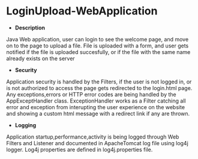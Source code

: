 # LoginUpload-WebApplication

* **Description**

Java Web application, user can login to see the welcome page, and move on to the page to upload a file. 
File is uploaded with a form, and user gets notified if the file is uploaded succesfully, or if the file with the same name already exists on the server

* **Security** 

Application security is handled by the Filters, if the user is not logged in, or is not authorized to access the page gets redirected to the login.html page.
Any exceptions,errors or HTTP error codes are being handled by the AppExceptHandler class. ExceptionHandler works as a Filter catching all error and exception from interupting the
user experience on the website and showing a custom html message with a redirect link if any are thrown.

* **Logging**

Application startup,performance,activity is being logged through Web Filters and Listener and documented in ApacheTomcat log file using log4j logger. 
Log4j properties are defined in log4j.properties file.




